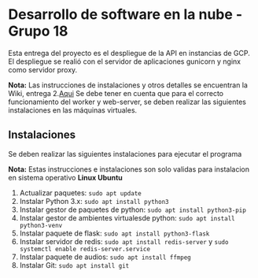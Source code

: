 # Desarrollo de software en la nube - Grupo 18
Esta entrega del proyecto es el despliegue de la API en instancias de  GCP. El despliegue se realió con el servidor de aplicaciones gunicorn y nginx como servidor proxy.

**Nota:**
Las instrucciones de instalaciones y otros detalles se encuentran la Wiki, entrega 2.[Aqui](https://github.com/AAlbaB/Cloud_Conversion/wiki/Instalaci%C3%B3n--de-migraciones) 
Se debe tener en cuenta que para el correcto funcionamiento del worker y web-server, se deben realizar las siguientes instalaciones en las máquinas virtuales.

## Instalaciones
Se deben realizar las siguientes instalaciones para ejecutar el programa

**Nota:** Estas instrucciones e instalaciones son solo validas para instalacion en sistema operativo **Linux Ubuntu**

1. Actualizar paquetes: `sudo apt update`
2. Instalar Python 3.x: `sudo apt install python3`
3. Instalar gestor de paquetes de python: `sudo apt install python3-pip`
4. Instalar gestor de ambientes virtualesde python: `sudo apt install python3-venv`
5. Instalar paquete de flask: `sudo apt install python3-flask`
6. Instalar servidor de redis: `sudo apt install redis-server` y `sudo systemctl enable redis-server.service`
7. Instalar paquete de audios: `sudo apt install ffmpeg`
8. Instalar Git: `sudo apt install git`
